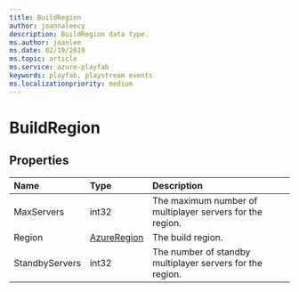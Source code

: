 ```yaml
---
title: BuildRegion
author: joannaleecy
description: BuildRegion data type.
ms.author: joanlee
ms.date: 02/19/2019
ms.topic: article
ms.service: azure-playfab
keywords: playfab, playstream events
ms.localizationpriority: medium
---
```


# BuildRegion

## Properties

|Name|Type|Description|
| :--------------------|:-------------------|:----------------------|
|MaxServers|int32|The maximum number of multiplayer servers for the region.|
|Region|[AzureRegion](azureregion.md)|The build region.|
|StandbyServers|int32|The number of standby multiplayer servers for the region.|
